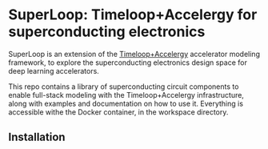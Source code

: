 # SuperLoop: Timeloop+Accelergy for superconducting electronics

SuperLoop is  an extension of the [Timeloop+Accelergy](https://timeloop.csail.mit.edu/) accelerator modeling framework, to explore the superconducting electronics design space for deep learning accelerators.

This repo contains a library of superconducting circuit components to enable full-stack modeling with the Timeloop+Accelergy infrastructure, along with examples and documentation on how to use it. Everything is accessible withe the Docker container, in the workspace directory.

## Installation 
